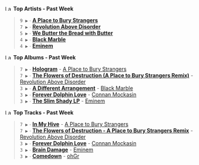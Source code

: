 <!--START_LASTFM_ARTISTS:{"period": "7day", "rows": 5}-->
<a href="https://last.fm" target="_blank"><img src="https://user-images.githubusercontent.com/17434202/215290617-e793598d-d7c9-428f-9975-156db1ba89cc.svg" alt="Last.fm Logo" width="18" height="13"/></a> **Top Artists - Past Week**

> `9 ▶️` ∙ **[A Place to Bury Strangers](https://www.last.fm/music/A+Place+to+Bury+Strangers)**<br/>
> `7 ▶️` ∙ **[Revolution Above Disorder](https://www.last.fm/music/Revolution+Above+Disorder)**<br/>
> `5 ▶️` ∙ **[We Butter the Bread with Butter](https://www.last.fm/music/We+Butter+the+Bread+with+Butter)**<br/>
> `4 ▶️` ∙ **[Black Marble](https://www.last.fm/music/Black+Marble)**<br/>
> `4 ▶️` ∙ **[Eminem](https://www.last.fm/music/Eminem)**<br/>
<!--END_LASTFM_ARTISTS-->

<!--START_LASTFM_ALBUMS:{"period": "7day", "rows": 5}-->
<a href="https://last.fm" target="_blank"><img src="https://user-images.githubusercontent.com/17434202/215290617-e793598d-d7c9-428f-9975-156db1ba89cc.svg" alt="Last.fm Logo" width="18" height="13"/></a> **Top Albums - Past Week**

> `7 ▶️` ∙ **[Hologram](https://www.last.fm/music/A+Place+to+Bury+Strangers/Hologram)** - [A Place to Bury Strangers](https://www.last.fm/music/A+Place+to+Bury+Strangers)<br/>
> `7 ▶️` ∙ **[The Flowers of Destruction (A Place to Bury Strangers Remix)](https://www.last.fm/music/Revolution+Above+Disorder/The+Flowers+of+Destruction+(A+Place+to+Bury+Strangers+Remix))** - [Revolution Above Disorder](https://www.last.fm/music/Revolution+Above+Disorder)<br/>
> `3 ▶️` ∙ **[A Different Arrangement](https://www.last.fm/music/Black+Marble/A+Different+Arrangement)** - [Black Marble](https://www.last.fm/music/Black+Marble)<br/>
> `3 ▶️` ∙ **[Forever Dolphin Love](https://www.last.fm/music/Connan+Mockasin/Forever+Dolphin+Love)** - [Connan Mockasin](https://www.last.fm/music/Connan+Mockasin)<br/>
> `3 ▶️` ∙ **[The Slim Shady LP](https://www.last.fm/music/Eminem/The+Slim+Shady+LP)** - [Eminem](https://www.last.fm/music/Eminem)<br/>
<!--END_LASTFM_ALBUMS-->

<!--START_LASTFM_TRACKS:{"period": "7day", "rows": 5}-->
<a href="https://last.fm" target="_blank"><img src="https://user-images.githubusercontent.com/17434202/215290617-e793598d-d7c9-428f-9975-156db1ba89cc.svg" alt="Last.fm Logo" width="18" height="13"/></a> **Top Tracks - Past Week**

> `7 ▶️` ∙ **[In My Hive](https://www.last.fm/music/A+Place+to+Bury+Strangers/_/In+My+Hive)** - [A Place to Bury Strangers](https://www.last.fm/music/A+Place+to+Bury+Strangers)<br/>
> `7 ▶️` ∙ **[The Flowers of Destruction - A Place to Bury Strangers Remix](https://www.last.fm/music/Revolution+Above+Disorder/_/The+Flowers+of+Destruction+-+A+Place+to+Bury+Strangers+Remix)** - [Revolution Above Disorder](https://www.last.fm/music/Revolution+Above+Disorder)<br/>
> `3 ▶️` ∙ **[Forever Dolphin Love](https://www.last.fm/music/Connan+Mockasin/_/Forever+Dolphin+Love)** - [Connan Mockasin](https://www.last.fm/music/Connan+Mockasin)<br/>
> `3 ▶️` ∙ **[Brain Damage](https://www.last.fm/music/Eminem/_/Brain+Damage)** - [Eminem](https://www.last.fm/music/Eminem)<br/>
> `3 ▶️` ∙ **[Comedown](https://www.last.fm/music/ohGr/_/Comedown)** - [ohGr](https://www.last.fm/music/ohGr)<br/>
<!--END_LASTFM_TRACKS-->